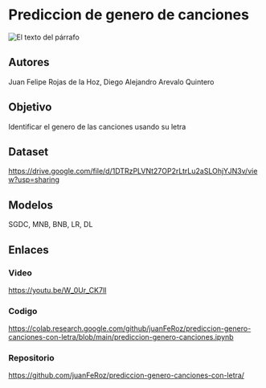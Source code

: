 # Prediccion de genero de canciones

![El texto del párrafo](https://github.com/user-attachments/assets/bfaa77a0-1e38-402b-8edd-2d19e5d8b2b4)

## Autores
Juan Felipe Rojas de la Hoz, Diego Alejandro Arevalo Quintero

## Objetivo
Identificar el genero de las canciones usando su letra

## Dataset
https://drive.google.com/file/d/1DTRzPLVNt27OP2rLtrLu2aSLOhjYJN3v/view?usp=sharing

## Modelos
SGDC, MNB, BNB, LR, DL

## Enlaces

### Video
https://youtu.be/W_0Ur_CK7lI
### Codigo
https://colab.research.google.com/github/juanFeRoz/prediccion-genero-canciones-con-letra/blob/main/prediccion-genero-canciones.ipynb

### Repositorio
https://github.com/juanFeRoz/prediccion-genero-canciones-con-letra/
